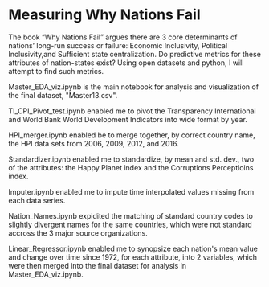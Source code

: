 # Measuring Why Nations Fail

The book “Why Nations Fail” argues there are 3 core determinants of nations’ long-run success or failure: Economic Inclusivity, Political Inclusivity,and Sufficient state centralization. Do predictive metrics for these attributes of nation-states exist? Using open datasets and python, I will attempt to find such metrics.

Master_EDA_viz.ipynb is the main notebook for analysis and visualization of the final dataset, "Master13.csv".

TI_CPI_Pivot_test.ipynb enabled me to pivot the Transparency International and World Bank World Development Indicators into wide format by year.

HPI_merger.ipynb enabled be to merge together, by correct country name, the HPI data sets from 2006, 2009, 2012, and 2016.

Standardizer.ipynb enabled me to standardize, by mean and std. dev., two of the attributes: the Happy Planet index and the Corruptions Perceptioins index.

Imputer.ipynb enabled me to impute time interpolated values missing from each data series.

Nation_Names.ipynb expidited the matching of standard country codes to slightly divergent names for the same countries, which were not standard accross the 3 major source organizations.

Linear_Regressor.ipynb enabled me to synopsize each nation's mean value and change over time since 1972, for each attribute, into 2 variables, which were then merged into the final dataset for analysis in Master_EDA_viz.ipynb.
